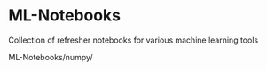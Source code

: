 # ML-Notebooks
Collection of refresher notebooks for various machine learning tools

ML-Notebooks/numpy/
